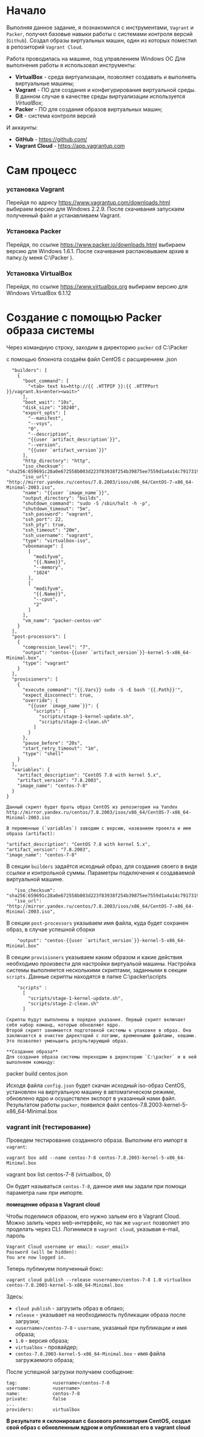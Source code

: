 # **Начало**

Выполняя данное задание, я познакомился  с инструментами, `Vagrant` и `Packer`, получил базовые навыки работы с системами контроля версий (`Github`). 
Создал образы виртуальных машин, один из которых поместил в репозиторий `Vagrant Cloud`.

Работа проводилась на машине, под управлением Windows ОС
Для выполнения работы я использовал инструменты:

- **VirtualBox** - среда виртуализации, позволяет создавать и выполнять виртуальные машины;
- **Vagrant** - ПО для создания и конфигурирования виртуальной среды. В данном случае в качестве среды виртуализации используется *VirtualBox*;
- **Packer** - ПО для создания образов виртуальных машин;
- **Git** - система контроля версий

И аккаунты:

- **GitHub** - https://github.com/
- **Vagrant Cloud** - https://app.vagrantup.com

# **Сам процесс**

### **установка Vagrant**
Перейдя по адресу https://www.vagrantup.com/downloads.html выбираем версию для Windows 2.2.9.
После скачивания запускаем полученный файл и устанавливаем Vagrant.

### **Установка Packer**
Перейдя, по ссылке https://www.packer.io/downloads.html выбираем версию для Windows 1.6.1.
После скачивания распаковываем архив в папку.(у меня C:\Packer ).

### **Установка VirtualBox**
Перейдя, по ссылке https://www.virtualbox.org выбираем версию для Windows VirtualBox 6.1.12

# **Создание с помощью Packer образа системы**
Через командную строку, заходим в директорию `packer`
cd C:\Packer

с помощью блокнота создаём файл CentOS с расширением .json 

```{
  "builders": [
    {
      "boot_command": [
        "<tab> text ks=http://{{ .HTTPIP }}:{{ .HTTPPort }}/vagrant.ks<enter><wait>"
      ],
      "boot_wait": "10s",
      "disk_size": "10240",
      "export_opts": [
        "--manifest",
        "--vsys",
        "0",
        "--description",
        "{{user `artifact_description`}}",
        "--version",
        "{{user `artifact_version`}}"
      ],
      "http_directory": "http",
      "iso_checksum": "sha256:659691c28a0e672558b003d223f83938f254b39875ee7559d1a4a14c79173193",
      "iso_url": "http://mirror.yandex.ru/centos/7.8.2003/isos/x86_64/CentOS-7-x86_64-Minimal-2003.iso",
      "name": "{{user `image_name`}}",
      "output_directory": "builds",
      "shutdown_command": "sudo -S /sbin/halt -h -p",
      "shutdown_timeout": "5m",
      "ssh_password": "vagrant",
      "ssh_port": 22,
      "ssh_pty": true,
      "ssh_timeout": "20m",
      "ssh_username": "vagrant",
      "type": "virtualbox-iso",
      "vboxmanage": [
        [
          "modifyvm",
          "{{.Name}}",
          "--memory",
          "1024"
        ],
        [
          "modifyvm",
          "{{.Name}}",
          "--cpus",
          "2"
        ]
      ],
      "vm_name": "packer-centos-vm"
    }
  ],
  "post-processors": [
    {
      "compression_level": "7",
      "output": "centos-{{user `artifact_version`}}-kernel-5-x86_64-Minimal.box",
      "type": "vagrant"
    }
  ],
  "provisioners": [
    {
      "execute_command": "{{.Vars}} sudo -S -E bash '{{.Path}}'",
      "expect_disconnect": true,
      "override": {
        "{{user `image_name`}}": {
          "scripts": [
            "scripts/stage-1-kernel-update.sh",
            "scripts/stage-2-clean.sh"
          ]
        }
      },
      "pause_before": "20s",
      "start_retry_timeout": "1m",
      "type": "shell"
    }
  ],
  "variables": {
    "artifact_description": "CentOS 7.8 with kernel 5.x",
    "artifact_version": "7.8.2003",
    "image_name": "centos-7-8"
  }
}

Данный скрипт будет брать образ CentOS из репозитория на Yandex
http://mirror.yandex.ru/centos/7.8.2003/isos/x86_64/CentOS-7-x86_64-Minimal-2003.iso

В переменные (`variables`) заводим с версию, названием проекта и имя образа (artifact):
```
    "artifact_description": "CentOS 7.8 with kernel 5.x",
    "artifact_version": "7.8.2003",
    "image_name": "centos-7-8"


В секции `builders` задаётся исходный образ, для создания своего в виде ссылки и контрольной суммы. Параметры подключения к создаваемой виртуальной машине.

```
   "iso_checksum": "sha256:659691c28a0e672558b003d223f83938f254b39875ee7559d1a4a14c79173193",
   "iso_url": "http://mirror.yandex.ru/centos/7.8.2003/isos/x86_64/CentOS-7-x86_64-Minimal-2003.iso",
```
В секции `post-processors` указываем имя файла, куда будет сохранен образ, в случае успешной сборки

```
    "output": "centos-{{user `artifact_version`}}-kernel-5-x86_64-Minimal.box"
```

В секции `provisioners` указываем каким образом и какие действия необходимо произвести для настройки виртуальой машины. 
Настройка системы выполняется несколькими скриптами, заданными в секции `scripts`. 
Данные скрипты находятся в папке С:\packer\scripts

```
    "scripts" : 
      [
        "scripts/stage-1-kernel-update.sh",
        "scripts/stage-2-clean.sh"
      ]

Скрипты будут выполнены в порядке указания. Первый скрипт включает себя набор команд, которые обновляют ядро. 
Второй скрипт занимается подготовкой системы к упаковке в образ. Она заключается в очистке директорий с логами, временными файлами, кешами. 
Это позволяет уменьшить результирующий образ. 

**Создание образа**
Для создания образа системы переходим в директорию `C:\packer` и в ней выполняем команду:

```
packer build centos.json

Исходя файла `config.json` будет скачан исходный iso-образ CentOS, установлен на виртуальную машину в автоматическом режиме, 
обновлено ядро и осуществлен экспорт в указанный нами файл. 
Результатом работы `packer`, появился файл centos-7.8.2003-kernel-5-x86_64-Minimal.box

### **vagrant init (тестирование)**
Проведем тестирование созданного образа. Выполним его импорт в `vagrant`:

```
vagrant box add --name centos-7-8 centos-7.8.2003-kernel-5-x86_64-Minimal.box
```
vagrant box list
centos-7-8            (virtualbox, 0)


Он будет называться `centos-7-8`, данное имя мы задали при помощи параметра `name` при импорте.

**помещение образа в Vagrant cloud**

Чтобы поделимся образом, его нужно зальем его в Vagrant Cloud. Можно залить через web-интерфейс, но так же `vagrant` позволяет это проделать через CLI.
Логинимся в `vagrant cloud`, указывая e-mail, пароль

```vagrant cloud auth login
Vagrant Cloud username or email: <user_email>
Password (will be hidden): 
You are now logged in.
```
Теперь публикуем полученный бокс:
```
vagrant cloud publish --release <username>/centos-7-8 1.0 virtualbox centos-7.8.2003-kernel-5-x86_64-Minimal.box
```
Здесь:
 - `cloud publish` - загрузить образ в облако;
 - `release` - указывает на необходимость публикации образа после загрузки;
 - `<username>/centos-7-8` - `username`, указаный при публикации и имя образа;
 - `1.0` - версия образа;
 - `virtualbox` - провайдер;
 - `centos-7.8.2003-kernel-5-x86_64-Minimal.box` - имя файла загружаемого образа;

После успешной загрузки получаем сообщение:


```Complete! Published <username>/centos-7-8
tag:             <username>/centos-7-8
username:        <username>
name:            centos-7-8
private:         false
...
providers:       virtualbox
```


**В результате я склонировал с базового репозитория CentOS, создал свой образ с обновленным ядром и опубликовал его в vagrant cloud**
